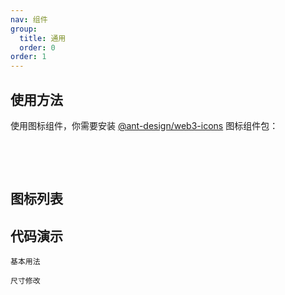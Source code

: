 ```yaml
---
nav: 组件
group:
  title: 通用
  order: 0
order: 1
---
```


## 使用方法

使用图标组件，你需要安装 [@ant-design/web3-icons](https://www.npmjs.com/package/@ant-design/web3-icons) 图标组件包：

<br />

<NormalInstallDependencies packageNames="@ant-design/web3-icons" save="true"></NormalInstallDependencies>

<br />

## 图标列表

<IconSearch></IconSearch>

## 代码演示

<code src="./demos/basic.tsx">基本用法</code>

<code src="./demos/size.tsx">尺寸修改</code>
